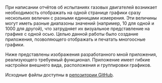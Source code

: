 При написании отчётов об испытаниях газовых двигателей возникает необходимость отображать на одной странице графики сразу нескольких величин с разными единицами измерения. Эти величины могут иметь разные диапазоны значений (например, 10 для одной и 1000 для другой), что затрудняет их визуальное представление на графике с одной осью. Целью данной работы было создание приложения, позволяющего отображать и печатать многоосные графики.

Ниже представлены изображения разработанного мной приложения, реализующего требуемый функционал. Приложение имеет гибкие настройки внешнего вида, расположения и группировки графиков.

Исходные файлы доступны в [репозитории GitHub](https://github.com/artemiysmekhov84/MAPper).
